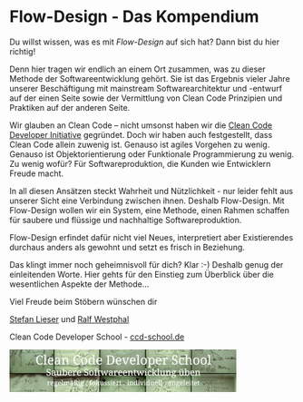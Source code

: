 # Flow-Design - Das Kompendium
Du willst wissen, was es mit _Flow-Design_ auf sich hat? Dann bist du hier richtig!

Denn hier tragen wir endlich an einem Ort zusammen, was zu dieser Methode der Softwareentwicklung gehört. Sie ist das Ergebnis vieler Jahre unserer Beschäftigung mit mainstream Softwarearchitektur und -entwurf auf der einen Seite sowie der Vermittlung von Clean Code Prinzipien und Praktiken auf der anderen Seite.

Wir glauben an Clean Code – nicht umsonst haben wir die [Clean Code Developer Initiative](http://clean-code-developer.de) gegründet. Doch wir haben auch festgestellt, dass Clean Code allein zuwenig ist. Genauso ist agiles Vorgehen zu wenig. Genauso ist Objektorientierung oder Funktionale Programmierung zu wenig. Zu wenig wofür? Für Softwareproduktion, die Kunden wie Entwicklern Freude macht.

In all diesen Ansätzen steckt Wahrheit und Nützlichkeit - nur leider fehlt aus unserer Sicht eine Verbindung zwischen ihnen. Deshalb Flow-Design. Mit Flow-Design wollen wir ein System, eine Methode, einen Rahmen schaffen für saubere und flüssige und nachhaltige Softwareproduktion.

Flow-Design erfindet dafür nicht viel Neues, interpretiert aber Existierendes durchaus anders als gewohnt und setzt es frisch in Beziehung.

Das klingt immer noch geheimnisvoll für dich? Klar :-) Deshalb genug der einleitenden Worte. Hier gehts für den Einstieg zum Überblick über die wesentlichen Aspekte der Methode...

Viel Freude beim Stöbern wünschen dir

[Stefan Lieser](http://lieser-online.de) und [Ralf Westphal](http://ralfw.de)

Clean Code Developer School - [ccd-school.de](http://ccd-school.de)

![](resources/images/logo_ccd_school.jpeg)

